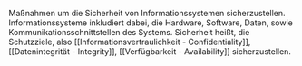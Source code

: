 Maßnahmen um die Sicherheit von Informationssystemen sicherzustellen.
Informationssysteme inkludiert dabei, die Hardware, Software, Daten, sowie Kommunikationsschnittstellen des Systems. Sicherheit heißt, die Schutzziele, also [[Informationsvertraulichkeit - Confidentiality]], [[Datenintegrität - Integrity]],  [[Verfügbarkeit - Availability]] sicherzustellen. 